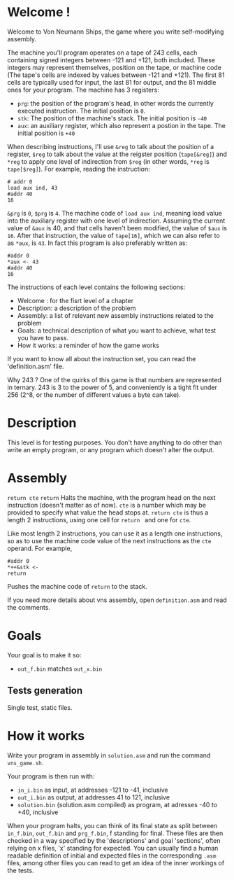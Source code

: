 # Welcome !
Welcome to Von Neumann Ships, the game where you write self-modifying assembly.

The machine you'll program operates on a tape of 243 cells, each containing signed integers between -121 and +121, both included.
These integers may represent themselves, position on the tape, or machine code
(The tape's cells are indexed by values between -121 and +121).
The first 81 cells are typically used for input, the last 81 for output, and the 81 middle ones for your program.
The machine has 3 registers:
- `prg`: the position of the program's head, in other words the currently executed instruction. The initial position is `0`.
- `stk`: The position of the machine's stack. The initial position is `-40`
- `aux`: an auxiliary register, which also represent a postion in the tape. The initial position is `+40`

When describing instructions, I'll use `&reg` to talk about the position of a register, `$reg` to talk about the value at the reigster position (`tape[&reg]`) and `*reg` to apply one level of indirection from `$reg` (in other words, `*reg` is `tape[$reg]`). For example, reading the instruction:
```assembly
# addr 0
load aux ind, 43
#addr 40
16
```
`&prg` is `0`, `$prg` is `4`.
The machine code of `load aux ind`, meaning load value into the auxiliary register with one level of indirection.
Assuming the current value of `&aux` is 40, and that cells haven't been modified, the value of `$aux` is `16`.
After that instruction, the value of `tape[16]`, which we can also refer to as `*aux`, is `43`.
In fact this program is also preferably written as:
```assembly
#addr 0
*aux <- 43
#addr 40
16
```

The instructions of each level contains the following sections:
- Welcome : for the fisrt level of a chapter
- Description: a description of the problem
- Assembly: a list of relevant new assembly instructions related to the problem
- Goals: a technical description of what you want to achieve, what test you have to pass.
- How it works: a reminder of how the game works

If you want to know all about the instruction set, you can read the 'definition.asm' file.

Why 243 ? One of the quirks of this game is that numbers are represented in ternary.
243 is 3 to the power of 5, and conveniently is a tight fit under 256 (2^8, or the number of different values a byte can take).

# Description
This level is for testing purposes. You don't have anything to do other than write an empty program, or any program which doesn't alter the output.

# Assembly
`return cte`
`return`
Halts the machine, with the program head on the next instruction (doesn't matter as of now).
`cte` is a number which may be provided to specify what value the head stops at.
`return cte` is thus a length 2 instructions, using one cell for `return ` and one for `cte`.

Like most length 2 instructions, you can use it as a length one instructions, so as to use the machine code value of the next instructions as the `cte` operand.
For example,
```assembly
#addr 0
*++&stk <-
return
```
Pushes the machine code of `return` to the stack.

If you need more details about vns assembly, open `definition.asm` and read the comments.

# Goals
Your goal is to make it so:
- `out_f.bin` matches `out_x.bin`

## Tests generation
Single test, static files.

# How it works
Write your program in assembly in `solution.asm` and run the command `vns_game.sh`.

Your program is then run with:
- `in_i.bin` as input, at addresses -121 to -41, inclusive
- `out_i.bin` as output, at addresses 41 to 121, inclusive
- `solution.bin` (solution.asm compiled) as program, at adresses -40 to +40, inclusive

When your program halts, you can think of its final state as split between `in_f.bin`, `out_f.bin` and `prg_f.bin`, f standing for final.
These files are then checked in a way specified by the 'descriptions' and goal 'sections', often relying on x files, 'x' standing for expected.
You can usually find a human readable definition of initial and expected files in the corresponding `.asm` files, among other files you can read to get an idea of the inner workings of the tests.

